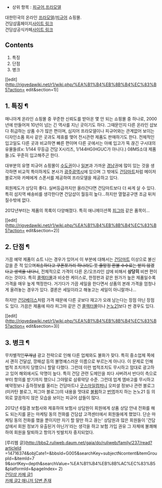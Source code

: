   * 상위 항목 : [피규어](%ED%94%BC%EA%B7%9C%EC%96%B4.md),[프라모델](%ED%94%84%EB%9D%BC%EB%AA%A8%EB%8D%B8.md)  

대한민국의 온라인 [프라모델](%ED%94%84%EB%9D%BC%EB%AA%A8%EB%8D%B8.md)/[피규어](%ED%94%BC%EA%B7%9C%EC%96%B4.md) 쇼핑몰.  
건담샵홈페이지[사이트 링크](http://www.gundamshop.co.kr/)  
건담샵공식카페[사이트 링크](http://cafe.naver.com/gundamshopcafe?20111216030043/)

## Contents

    

1. 특징 
2. 단점 
3. 병크 

[[edit](http://rigvedawiki.net/r1/wiki.php/%EA%B1%B4%EB%8B%B4%EC%83%B5?action=
edit&section=1)]

## 1. 특징 ¶

매니아계 온라인 쇼핑몰 중 꾸준한 신뢰도를 받아온 몇 안 되는 쇼핑몰 중 하나로, 2000년에 만들어져 10년이 넘는 긴 역사를 지닌
곳이기도 하다. 그때문인지 다른 온라인 샵보다 취급하는 상품 수가 많은 편이며, 심지어 프라모델이나 피규어와는 관계없어 보이는 디자인소품
회사 같은 곳과도 제휴를 맺어 전시관련 제품도 판매하기도 한다. 전체적인 입고일도 다른 곳과 비교하면 빠른 편이며 다른 곳에서는 아예 입고가
뚝 끊긴 구시대의 유물들(Ex: 1/144 무등급 건담 X시리즈, 1/144HG(HGUC가 아니다.) 08MS소대 제품들.)도 꾸준히
입고해주곤 한다.

  

대부분의 유명 피규어 쇼핑몰이 [수도권](%EC%88%98%EB%8F%84%EA%B6%8C.md)이나
[일본](%EC%9D%BC%EB%B3%B8.md)과 가까운 [경남](%EA%B2%BD%EB%82%A8.md)권에 많이 있는 것을
생각하면 비교적 특이하게도 본사가
[광주광역시](%EA%B4%91%EC%A3%BC%EA%B4%91%EC%97%AD%EC%8B%9C.md)에 있으며 그 밖에도
[건담마트](%EA%B1%B4%EB%8B%B4%EB%A7%88%ED%8A%B8.md)처럼 메이저 블로거와 카페에게 스폰서를 제공하여
프라모델을 제공하고 있다.

  

회원제도가 상당히 좋다. 실버등급까지만 올라간다면 건담마트보다 더 싸게 살 수 있다. 특히 섬지역 배송비를 생각한다면 건담샵이 월등히
높다...하지만 열혈공구엔 조금 뒤처질수밖에 없다.

  

2012년부터는 제품의 목록이 다양해졌다. 특히 애니메이션쪽 [피그마](%ED%94%BC%EA%B7%B8%EB%A7%88.md) 같은
품목이...

  

[[edit](http://rigvedawiki.net/r1/wiki.php/%EA%B1%B4%EB%8B%B4%EC%83%B5?action=
edit&section=2)]

## 2. 단점 ¶

가끔 예약 제품이 쇼트 나는 경우가 있어서 이 부분에 대해서는
[건담마트](%EA%B1%B4%EB%8B%B4%EB%A7%88%ED%8A%B8.md) 이상으로 불신감을 준 적 있으며<del>죄송하다고
쿠폰쪼가리 하나라도 못 줄망정 환불 수수료는 받지 않겠다고 생색을 내다니</del>, 전체적으로 가격이 다른 온/오프라인 샵에 비해서
**상당히** 비싼 편이라는 것이다. 특히 [콜렉터몰](%EC%BD%9C%EB%A0%89%ED%84%B0%EB%AA%B0.md)과
비슷한 케이스로, 한정판과 같은 원가가 높은 제품일수록 가격을 매우 높게 책정한다. 거기다가 가끔 세일을 한다면서 상품의 본래 가격을
엄청나게 올려놓는 경우가 있다. 결론은 세일이라고 해놓고는 세일이 아니랄까나...

  

하지만 [건담베이스](%EA%B1%B4%EB%8B%B4%EB%B2%A0%EC%9D%B4%EC%8A%A4.md)처럼 가격 때문에 다른
곳보다 재고가 오래 남는다는 장점 아닌 장점도 있다. 가끔은 제품에 따라 피그마 같은 건
[콜렉터몰](%EC%BD%9C%EB%A0%89%ED%84%B0%EB%AA%B0.md)이나
[논노21](%EB%85%BC%EB%85%B821.md)보다 싼 경우도 있다.

  

[[edit](http://rigvedawiki.net/r1/wiki.php/%EA%B1%B4%EB%8B%B4%EC%83%B5?action=
edit&section=3)]

## 3. 병크 ¶

무차별적인<del>무개념</del> 광고 전략으로 인해 다른 업체와도 불화가 잦다. 특히 중소업체 쪽에서 괜히 건달샵, 깡패샵 등의
불명예스러운 이름으로 부르는게 아니다. 이 문제로 인해 법적 조치까지 당했으니 할말 다했다. 그런데 이런 법적조치도 무시하고 맘대로 광고하고
있어 해외에서도 악명이 높다. 특히 건담 관련 도메인을 죄다 사버려서 반다이 측으로부터 항의를 받기까지 했으니 그야말로 삼류악당 수준.
그런데 업계 엠바고를 무시하고 예약정보나 출하정보를 올리는 건담마트나 [굿스마일컴퍼니](%EA%B5%BF%EC%8A%A4%EB%A7%88%EC%9D%BC%20%EC%BB%B4%ED%8D%BC%EB%8B%88.md)
오피셜 정보나 관련 블로그(미카탄 블로그, 피그마 블로그)의 내용을 멋대로 [불펌](%EB%B6%88%ED%8E%8C.md)하고
[번역](%EB%B2%88%EC%97%AD.md)까지 하는 논노21 등 의외로 깔끔하지 않은 모습을 보이는 피규어 샵들이 많다.

  

2012년 6월경 보험사와 제휴하여 보험사 상담원이 회원에게 상품 상담 안내 전화를 해도 되는지를 묻는 마케팅 동의 전화를 건담샵
고객센터에서 회원들에게 했었다. 단순 마케팅 동의 전화를 했을 뿐이지만 자기 할 말만 하고 끊는' 상담원과 많은 회원들이 '건담샵에서 회원
정보가 유출된거 아닌가'라는 생각을 하고 보험 가입 권유 그 자체에 불쾌해하여 회원을 탈퇴하고 항의가 빗발치자 중지되었다.

  

[루리웹 글](http://bbs2.ruliweb.daum.net/gaia/do/ruliweb/family/237/read?articleId
=14716374&objCate1=&bbsId=G005&searchKey=subjectNcontent&itemGroupId=&itemId=7
9&sortKey=depth&searchValue=%EA%B1%B4%EB%8B%AC%EC%83%B5&platformId=&pageIndex=
2)  
[건담샵 카페 글1](http://cafe.naver.com/gundamshopcafe/8964)  
[카페 글2 매니저 답변 존재](http://cafe.naver.com/gundamshopcafe/8694)

